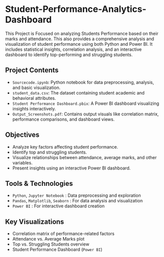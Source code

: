 # Student-Performance-Analytics-Dashboard
This Project is Focused on analyzing Students Performance based on their marks and attendance.
This also provides a comprehensive analysis and visualization of student performance using both Python and Power BI. It includes statistical insights, correlation analysis, and an interactive dashboard to identify top-performing and struggling students.

## Project Contents
- `Sourcecode.ipynb`: Python notebook for data preprocessing, analysis, and basic visualization.
- `student_data.csv`: The dataset containing student academic and behavioral attributes.
- `Student Performance Dashboard.pbix`: A Power BI dashboard visualizing insights interactively.
- `Output_Screenshots.pdf`: Contains output visuals like correlation matrix, performance comparisons, and dashboard views.

## Objectives
- Analyze key factors affecting student performance.
- Identify top and struggling students.
- Visualize relationships between attendance, average marks, and other variables.
- Present insights using an interactive Power BI dashboard.

## Tools & Technologies
- `Python`, `Jupyter Notebook` : Data preprocessing and exploration
- `Pandas`, `Matplotlib`, `Seaborn` : For data analysis and visualization
- `Power BI` : For interactive dashboard creation

## Key Visualizations
- Correlation matrix of performance-related factors
- Attendance vs. Average Marks plot
- Top vs. Struggling Students overview
- Student Performance Dashboard (`Power BI`)
